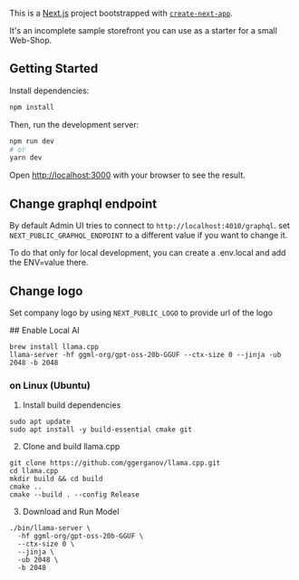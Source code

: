 This is a [Next.js](https://nextjs.org/) project bootstrapped with [`create-next-app`](https://github.com/vercel/next.js/tree/canary/packages/create-next-app).

It's an incomplete sample storefront you can use as a starter for a small Web-Shop.

## Getting Started

Install dependencies:
```bash
npm install
```

Then, run the development server:

```bash
npm run dev
# or
yarn dev
```

Open [http://localhost:3000](http://localhost:3000) with your browser to see the result.

## Change graphql endpoint
By default Admin UI tries to connect to `http://localhost:4010/graphql`. set `NEXT_PUBLIC_GRAPHQL_ENDPOINT` to a different value if you want to change it.

To do that only for local development, you can create a .env.local and add the ENV=value there.

## Change logo
Set company logo by using  `NEXT_PUBLIC_LOGO` to provide url of the logo


## Enable Local AI


```
brew install llama.cpp
llama-server -hf ggml-org/gpt-oss-20b-GGUF --ctx-size 0 --jinja -ub 2048 -b 2048
```

### on Linux (Ubuntu)
1. Install build dependencies
```
sudo apt update
sudo apt install -y build-essential cmake git
```
2. Clone and build llama.cpp
```
git clone https://github.com/ggerganov/llama.cpp.git
cd llama.cpp
mkdir build && cd build
cmake ..
cmake --build . --config Release
```
3. Download and Run Model

```
./bin/llama-server \
  -hf ggml-org/gpt-oss-20b-GGUF \
  --ctx-size 0 \
  --jinja \
  -ub 2048 \
  -b 2048

```
